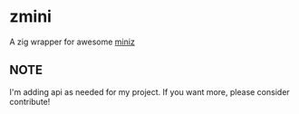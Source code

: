 # zmini
A zig wrapper for awesome [miniz](https://github.com/richgel999/miniz)

## NOTE
I'm adding api as needed for my project. If you want more, please consider contribute!
